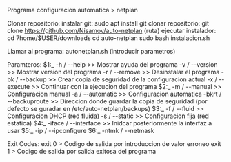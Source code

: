 Programa configuracion automatica > netplan

Clonar repositorio:
    instalar git:
        sudo apt install git
    clonar repositorio:
        git clone https://github.com/Nisamov/auto-netplan (ruta)
    ejecutar instalador:
        cd 7home/$USER/downloads
        cd auto-netplan
        sudo bash instalacion.sh

Llamar al programa:
    autonetplan.sh (introducir parametros)

Paramteros:
    $1:_
        -h      / --help            >> Mostrar ayuda del programa
        -v      / --version         >> Mostrar version del programa
        -r      / --remove          >> Desinstalar el programa
        -bk     / --backup          >> Crear copia de seguridad de la configuracion actual
        -x      / --execute         >> Continuar con la ejecucion del programa
    $2:_
        -m      / --manual          >> Configuracion manual
        -a      / --automatic       >> Configuracion automatica
        -bkrt   / --backuproute     >> Direccion donde guardar la copia de seguridad (por defecto se guradar en /etc/auto-netplan/backups)
    $3:_
        -f      / --fluid           >> Configuracion DHCP (red fluida)
        -s      / --static          >> Configuracion fija (red estatica)
    $4:_
        -iface  / --interface       >> Inidcar posteriormente la interfaz a usar
    $5:_
        -ip     / --ipconfigure
    $6:_
        -ntmk   / --netmask

Exit Codes:
    exit 0 > Codigo de salida por introduccion de valor erroneo
    exit 1 > Codigo de salida por salida exitosa del programa
